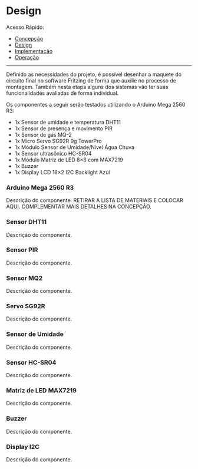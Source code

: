 # Design

Acesso Rápido:

* [Concepção](https://github.com/Aquinom/Projeto-Integrador-2/blob/main/Concep%C3%A7%C3%A3o.md)
* [Design](https://github.com/Aquinom/Projeto-Integrador-2/blob/main/Design.md)
* [Implementação](https://github.com/Aquinom/Projeto-Integrador-2/blob/main/Implementa%C3%A7%C3%A3o.md)
* [Operação](https://github.com/Aquinom/Projeto-Integrador-2/blob/main/Opera%C3%A7%C3%A3o.md)

---

Definido as necessidades do projeto, é possível desenhar a maquete do circuito final no software Fritzing de forma que auxilie no processo de montagem. Também nesta etapa alguns dos sistemas vão ter suas funcionalidades avaliadas de forma individual. 

Os componentes a seguir serão testados utilizando o Arduino Mega 2560 R3:

* 1x Sensor de umidade e temperatura DHT11
* 1x Sensor de presença e movimento PIR
* 1x Sensor de gás MQ-2
* 1x Micro Servo SG92R 9g TowerPro
* 1x  Módulo Sensor de Umidade/Nível Água Chuva
* 1x Sensor ultrasônico HC-SR04
* 1x Módulo Matriz de LED 8×8 com MAX7219
* 1x Buzzer
* 1x Display LCD 16×2 I2C Backlight Azul

### Arduino Mega 2560 R3 

Descrição do componente. RETIRAR A LISTA DE MATERIAIS E COLOCAR AQUI. COMPLEMENTAR MAIS DETALHES NA CONCEPÇÃO.

### Sensor DHT11

Descrição do componente.

### Sensor PIR

Descrição do componente.

### Sensor MQ2

Descrição do componente.

### Servo SG92R

Descrição do componente.

### Sensor de Umidade

Descrição do componente.

### Sensor HC-SR04

Descrição do componente.

### Matriz de LED MAX7219

Descrição do componente.

### Buzzer

Descrição do componente.

### Display I2C

Descrição do componente.

